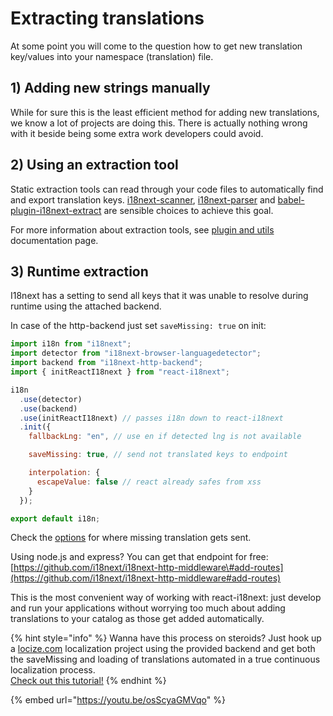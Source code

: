# Extracting translations

At some point you will come to the question how to get new translation key/values into your namespace \(translation\) file.

## 1\) Adding new strings manually

While for sure this is the least efficient method for adding new translations, we know a lot of projects are doing this. There is actually nothing wrong with it beside being some extra work developers could avoid.

## 2\) Using an extraction tool

Static extraction tools can read through your code files to automatically find and export translation keys. [i18next-scanner](http://i18next.github.io/i18next-scanner), [i18next-parser](https://github.com/i18next/i18next-parser) and [babel-plugin-i18next-extract](https://github.com/gilbsgilbs/babel-plugin-i18next-extract) are sensible choices to achieve this goal.

For more information about extraction tools, see [plugin and utils](https://www.i18next.com/overview/plugins-and-utils#extraction-tools) documentation page.

## 3\) Runtime extraction

I18next has a setting to send all keys that it was unable to resolve during runtime using the attached backend.

In case of the http-backend just set `saveMissing: true` on init:

```javascript
import i18n from "i18next";
import detector from "i18next-browser-languagedetector";
import backend from "i18next-http-backend";
import { initReactI18next } from "react-i18next";

i18n
  .use(detector)
  .use(backend)
  .use(initReactI18next) // passes i18n down to react-i18next
  .init({
    fallbackLng: "en", // use en if detected lng is not available

    saveMissing: true, // send not translated keys to endpoint

    interpolation: {
      escapeValue: false // react already safes from xss
    }
  });

export default i18n;
```

Check the [options](https://github.com/i18next/i18next-xhr-backend#backend-options) for where missing translation gets sent.

Using node.js and express? You can get that endpoint for free: [https://github.com/i18next/i18next-http-middleware\#add-routes](https://github.com/i18next/i18next-http-middleware#add-routes)

This is the most convenient way of working with react-i18next: just develop and run your applications without worrying too much about adding translations to your catalog as those get added automatically.

{% hint style="info" %}
Wanna have this process on steroids? Just hook up a [locize.com](https://locize.com) localization project using the provided backend and get both the saveMissing and loading of translations automated in a true continuous localization process.  
[Check out this tutorial!](https://github.com/locize/react-tutorial)
{% endhint %}

{% embed url="https://youtu.be/osScyaGMVqo" %}

